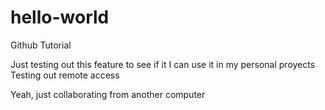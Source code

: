 # hello-world
Github Tutorial

Just testing out this feature to see if it I can use it in my personal proyects
Testing out remote access


Yeah, just collaborating from another computer
